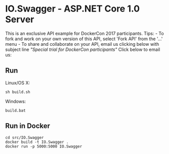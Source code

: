 # IO.Swagger - ASP.NET Core 1.0 Server

This is an exclusive API example for DockerCon 2017 participants.  Tips:   - To fork and work on your own version of this API, select 'Fork API' from the '...' menu   - To share and collaborate on your API, email us clicking below with subject line *\"Special trial for DockerCon participants\"*  Click below to email us: 

## Run

Linux/OS X:

```
sh build.sh
```

Windows:

```
build.bat
```

## Run in Docker

```
cd src/IO.Swagger
docker build -t IO.Swagger .
docker run -p 5000:5000 IO.Swagger
```
